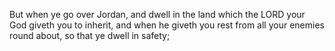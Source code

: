But when ye go over Jordan, and dwell in the land which the LORD your God giveth you to inherit, and when he giveth you rest from all your enemies round about, so that ye dwell in safety;
